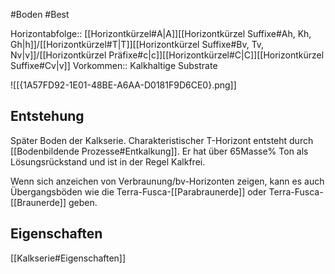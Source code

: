 #Boden #Best 

Horizontabfolge:: [[Horizontkürzel#A|A]][[Horizontkürzel Suffixe#Ah, Kh, Gh|h]]/[[Horizontkürzel#T|T]][[Horizontkürzel Suffixe#Bv, Tv, Nv|v]]/[[Horizontkürzel Präfixe#c|c]][[Horizontkürzel#C|C]][[Horizontkürzel Suffixe#Cv|v]]
Vorkommen:: Kalkhaltige Substrate

![[{1A57FD92-1E01-48BE-A6AA-D0181F9D6CE0}.png]]

## Entstehung

Später Boden der Kalkserie. Charakteristischer T-Horizont entsteht durch [[Bodenbildende Prozesse#Entkalkung]]. Er hat über 65Masse% Ton als Lösungsrückstand und ist in der Regel Kalkfrei.

Wenn sich anzeichen von Verbraunung/bv-Horizonten zeigen, kann es auch Übergangsböden wie die Terra-Fusca-[[Parabraunerde]] oder Terra-Fusca-[[Braunerde]] geben.

## Eigenschaften

[[Kalkserie#Eigenschaften]]